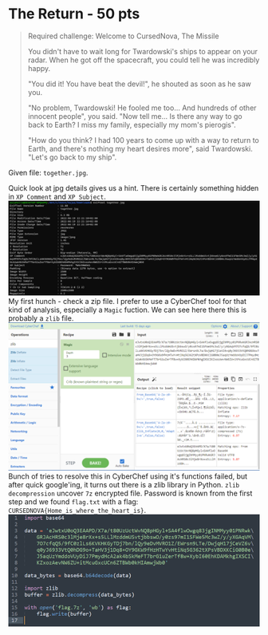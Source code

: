 # The Return - 50 pts

>Required challenge: Welcome to CursedNova, The Missile
>
>You didn't have to wait long for Twardowski's ships to appear on your radar. When he got off the spacecraft, you could tell he was incredibly happy.
>
>"You did it! You have beat the devil!", he shouted as soon as he saw you.
>
>"No problem, Twardowski! He fooled me too... And hundreds of other innocent people", you said. "Now tell me... Is there any way to go back to Earth? I miss my family, especially my mom's pierogis".
>
>"How do you think? I had 100 years to come up with a way to return to Earth, and there's nothing my heart desires more", said Twardowski. "Let's go back to my ship".

Given file: `together.jpg`.

Quick look at jpg details gives us a hint. There is certainly something hidden in `XP Comment` and `XP Subject`.
![](img/1.png)
My first hunch - check a zip file. I prefer to use a CyberChef tool for that kind of analysis, especially a `Magic` fuction.
We can see here there this is probably a `zlib` file.
![](img/2.png)
Bunch of tries to resolve this in CyberChef using it's functions failed, but after quick google'ing, it turns out there is a zlib library in Python. `zlib decompression` uncover `7z` encrypted file. Password is known from the first step and we found `flag.txt` with a flag:  `CURSEDNOVA{Home_is_where_the_heart_is}`.
![](img/3.png)
